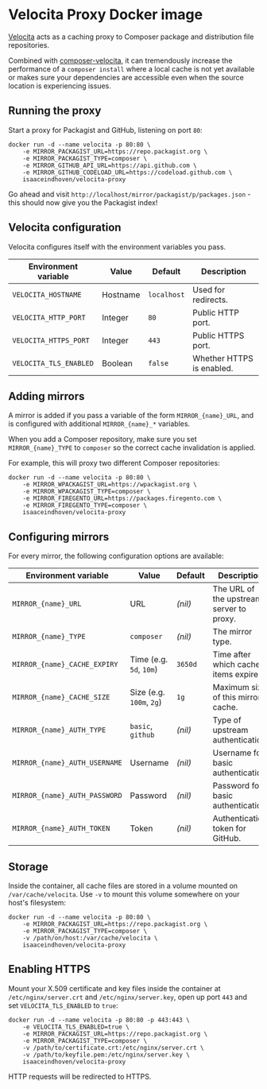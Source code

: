 # Velocita Proxy Docker image

[Velocita](https://github.com/isaaceindhoven/velocita-proxy) acts as a caching proxy to Composer package and
distribution file repositories.

Combined with [composer-velocita](https://github.com/isaaceindhoven/composer-velocita), it can tremendously increase the
performance of a `composer install` where a local cache is not yet available or makes sure your dependencies are
accessible even when the source location is experiencing issues.

## Running the proxy

Start a proxy for Packagist and GitHub, listening on port `80`:

```
docker run -d --name velocita -p 80:80 \
    -e MIRROR_PACKAGIST_URL=https://repo.packagist.org \
    -e MIRROR_PACKAGIST_TYPE=composer \
    -e MIRROR_GITHUB_API_URL=https://api.github.com \
    -e MIRROR_GITHUB_CODELOAD_URL=https://codeload.github.com \
    isaaceindhoven/velocita-proxy
```

Go ahead and visit `http://localhost/mirror/packagist/p/packages.json` - this should now give you the Packagist index!

## Velocita configuration

Velocita configures itself with the environment variables you pass.

| Environment variable   | Value    | Default     | Description               |
| ---------------------- | -------- | ----------- | ------------------------- |
| `VELOCITA_HOSTNAME`    | Hostname | `localhost` | Used for redirects.       |
| `VELOCITA_HTTP_PORT`   | Integer  | `80`        | Public HTTP port.         |
| `VELOCITA_HTTPS_PORT`  | Integer  | `443`       | Public HTTPS port.        |
| `VELOCITA_TLS_ENABLED` | Boolean  | `false`     | Whether HTTPS is enabled. |

## Adding mirrors

A mirror is added if you pass a variable of the form `MIRROR_{name}_URL`, and is configured with additional
`MIRROR_{name}_*` variables.

When you add a Composer repository, make sure you set `MIRROR_{name}_TYPE` to `composer` so the correct cache
invalidation is applied.

For example, this will proxy two different Composer repositories:

```
docker run -d --name velocita -p 80:80 \
    -e MIRROR_WPACKAGIST_URL=https://wpackagist.org \
    -e MIRROR_WPACKAGIST_TYPE=composer \
    -e MIRROR_FIREGENTO_URL=https://packages.firegento.com \
    -e MIRROR_FIREGENTO_TYPE=composer \
    isaaceindhoven/velocita-proxy
```

## Configuring mirrors

For every mirror, the following configuration options are available:

| Environment variable          | Value                    | Default | Description                              |
| ----------------------------- | ------------------------ | ------- | ---------------------------------------- |
| `MIRROR_{name}_URL`           | URL                      | _(nil)_ | The URL of the upstream server to proxy. |
| `MIRROR_{name}_TYPE`          | `composer`               | _(nil)_ | The mirror type.                         |
| `MIRROR_{name}_CACHE_EXPIRY`  | Time (e.g. `5d`, `10m`)  | `3650d` | Time after which cached items expire.    |
| `MIRROR_{name}_CACHE_SIZE`    | Size (e.g. `100m`, `2g`) | `1g`    | Maximum size of this mirror's cache.     |
| `MIRROR_{name}_AUTH_TYPE`     | `basic`, `github`        | _(nil)_ | Type of upstream authentication.         |
| `MIRROR_{name}_AUTH_USERNAME` | Username                 | _(nil)_ | Username for basic authentication.       |
| `MIRROR_{name}_AUTH_PASSWORD` | Password                 | _(nil)_ | Password for basic authentication.       |
| `MIRROR_{name}_AUTH_TOKEN`    | Token                    | _(nil)_ | Authentication token for GitHub.         |

## Storage

Inside the container, all cache files are stored in a volume mounted on `/var/cache/velocita`. Use `-v` to mount this
volume somewhere on your host's filesystem:

```
docker run -d --name velocita -p 80:80 \
    -e MIRROR_PACKAGIST_URL=https://repo.packagist.org \
    -e MIRROR_PACKAGIST_TYPE=composer \
    -v /path/on/host:/var/cache/velocita \
    isaaceindhoven/velocita-proxy
```

## Enabling HTTPS

Mount your X.509 certificate and key files inside the container at `/etc/nginx/server.crt` and `/etc/nginx/server.key`,
open up port `443` and set `VELOCITA_TLS_ENABLED` to `true`:

```
docker run -d --name velocita -p 80:80 -p 443:443 \
    -e VELOCITA_TLS_ENABLED=true \
    -e MIRROR_PACKAGIST_URL=https://repo.packagist.org \
    -e MIRROR_PACKAGIST_TYPE=composer \
    -v /path/to/certificate.crt:/etc/nginx/server.crt \
    -v /path/to/keyfile.pem:/etc/nginx/server.key \
    isaaceindhoven/velocita-proxy
```

HTTP requests will be redirected to HTTPS.
